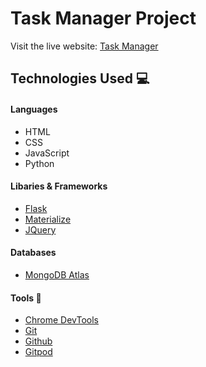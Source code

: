 # Task Manager Project
Visit the live website: [Task Manager](https://task-manager-mongodb-project.herokuapp.com/)

## Technologies Used :computer: 

#### Languages
* HTML
* CSS 
* JavaScript 
* Python

#### Libaries & Frameworks
* [Flask](https://flask.palletsprojects.com/en/1.1.x/) 
* [Materialize](https://materializecss.com/) 
* [JQuery](https://jquery.com/) 

#### Databases
* [MongoDB Atlas](https://www.mongodb.com/cloud/atlas)

#### Tools :wrench:
* [Chrome DevTools](https://developers.google.com/web/tools/chrome-devtools) 
* [Git](https://git-scm.com/) 
* [Github](https://github.com/) 
* [Gitpod](https://www.gitpod.io/) 